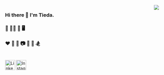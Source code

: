 <img align="right" src="https://github-readme-stats.vercel.app/api?username=weitieda&show_icons=true&icon_color=CE1D2D&text_color=718096&bg_color=ffffff&hide_title=true&count_private=true" />

### Hi there 👋 I'm Tieda. 

### 🎯 👨‍💻 📱 🖥 

### ♥️ 🎹 🎸 📷 🏓 🏀 🏂

#

[<img align="left" alt="LinkedIn" width="33px" src="https://img.icons8.com/fluent/96/000000/linkedin.png" />][linkedin] 
[<img align="left" alt="Instagram" width="33px" src="https://img.icons8.com/fluent/96/000000/instagram-new.png" />][instagram]

[instagram]: https://instagram.com/twei3
[linkedin]: https://linkedin.com/in/tieda
